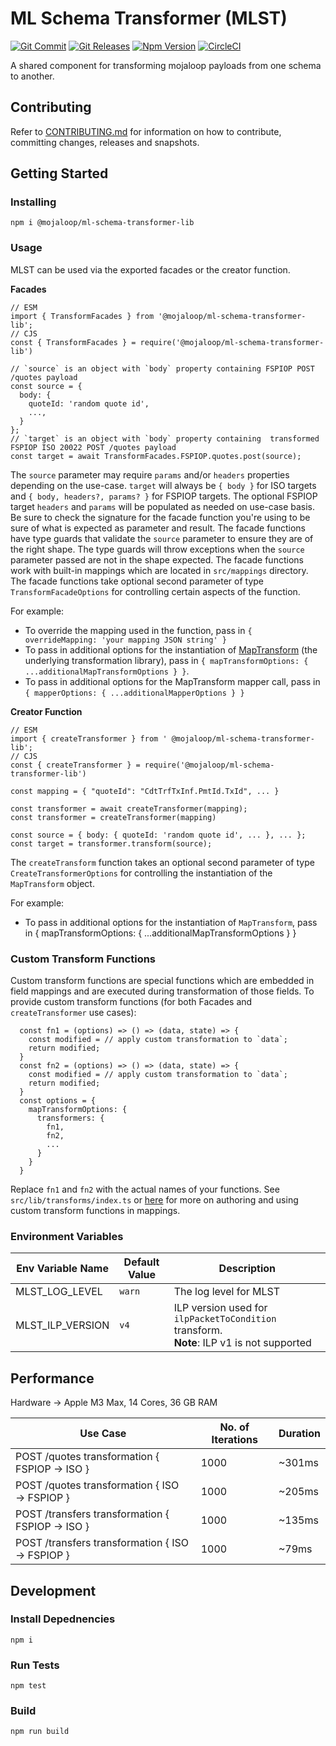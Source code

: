 # ML Schema Transformer (MLST)

[![Git Commit](https://img.shields.io/github/last-commit/mojaloop/ml-schema-transformer-lib.svg?style=flat)](https://github.com/mojaloop/ml-schema-transformer-lib/commits/master)
[![Git Releases](https://img.shields.io/github/release/mojaloop/ml-schema-transformer-lib.svg?style=flat)](https://github.com/mojaloop/ml-schema-transformer-lib/releases)
[![Npm Version](https://img.shields.io/npm/v/@mojaloop/ml-schema-transformer-lib.svg?style=flat)](https://www.npmjs.com/package/@mojaloop/ml-schema-transformer-lib)
[![CircleCI](https://circleci.com/gh/mojaloop/ml-schema-transformer-lib.svg?style=svg)](https://circleci.com/gh/mojaloop/ml-schema-transformer-lib)

A shared component for transforming mojaloop payloads from one schema to another.

## Contributing

Refer to [CONTRIBUTING.md](./CONTRIBUTING.md) for information on how to contribute, committing changes, releases and snapshots.

## Getting Started

### Installing

```
npm i @mojaloop/ml-schema-transformer-lib
```

### Usage

MLST can be used via the exported facades or the creator function.

**Facades**

```
// ESM
import { TransformFacades } from '@mojaloop/ml-schema-transformer-lib';
// CJS
const { TransformFacades } = require('@mojaloop/ml-schema-transformer-lib')

// `source` is an object with `body` property containing FSPIOP POST /quotes payload
const source = {
  body: {
    quoteId: 'random quote id',
    ...,
  }
};
// `target` is an object with `body` property containing  transformed FSPIOP ISO 20022 POST /quotes payload
const target = await TransformFacades.FSPIOP.quotes.post(source);
```
The `source` parameter may require `params` and/or `headers` properties depending on the use-case.
`target` will always be `{ body }` for ISO targets and `{ body, headers?, params? }` for FSPIOP targets. The optional FSPIOP target `headers` and `params` will be populated as needed on use-case basis.
Be sure to check the signature for the facade function you're using to be sure of what is expected as parameter and result.
The facade functions have type guards that validate the `source` parameter to ensure they are of the right shape. The type guards will throw exceptions when the `source` parameter passed are not in the shape expected.
The facade functions work with built-in mappings which are located in `src/mappings` directory.
The facade functions take optional second parameter of type `TransformFacadeOptions` for controlling certain aspects of the function.

For example:
 - To override the mapping used in the function, pass in `{ overrideMapping: 'your mapping JSON string' }`
 - To pass in additional options for the instantiation of [MapTransform](https://github.com/integreat-io/map-transform) (the underlying transformation library), pass in `{ mapTransformOptions: { ...additionalMapTransformOptions } }`.
 - To pass in additional options for the MapTransform mapper call, pass in `{ mapperOptions: { ...additionalMapperOptions } }`

**Creator Function**

```
// ESM
import { createTransformer } from ' @mojaloop/ml-schema-transformer-lib';
// CJS
const { createTransformer } = require('@mojaloop/ml-schema-transformer-lib')

const mapping = { "quoteId": "CdtTrfTxInf.PmtId.TxId", ... }

const transformer = await createTransformer(mapping);
const transformer = createTransformer(mapping)

const source = { body: { quoteId: 'random quote id', ... }, ... };
const target = transformer.transform(source);
```

The `createTransform` function takes an optional second parameter of type `CreateTransformerOptions` for controlling the instantiation of the `MapTransform` object.

For example:
- To pass in additional options for the instantiation of `MapTransform`, pass in { mapTransformOptions: { ...additionalMapTransformOptions } } 

### Custom Transform Functions

Custom transform functions are special functions which are embedded in field mappings and are executed during transformation of those fields. 
To provide custom transform functions (for both Facades and `createTransformer` use cases):

```
  const fn1 = (options) => () => (data, state) => {
    const modified = // apply custom transformation to `data`;
    return modified;
  }
  const fn2 = (options) => () => (data, state) => {
    const modified = // apply custom transformation to `data`;
    return modified;
  }
  const options = { 
    mapTransformOptions: {
      transformers: {  
        fn1,
        fn2,
        ...
      }
    } 
  }
```

Replace `fn1` and `fn2` with the actual names of your functions. See `src/lib/transforms/index.ts` or [here](https://github.com/integreat-io/map-transform?tab=readme-ov-file#operations) for more on authoring and using custom transform functions in mappings.

### Environment Variables
| Env Variable Name           | Default Value | Description                                          | 
|-----------------------------|---------------|------------------------------------------------------|
| MLST_LOG_LEVEL              | `warn`        | The log level for MLST                               |
| MLST_ILP_VERSION            | `v4`          | ILP version used for `ilpPacketToCondition` transform. <br />**Note**:  ILP v1 is not supported|


## Performance

Hardware   →   Apple M3 Max, 14 Cores, 36 GB RAM                                    

| Use Case                                        | No. of Iterations | Duration       |
|-------------------------------------------------|-------------------|----------------|
| POST /quotes transformation { FSPIOP → ISO }    | 1000              | ~301ms         |
| POST /quotes transformation { ISO → FSPIOP }    | 1000              |~205ms          |
| POST /transfers transformation { FSPIOP → ISO } | 1000              | ~135ms         |
| POST /transfers transformation { ISO → FSPIOP } | 1000              | ~79ms          |

## Development

### Install Depednencies

```
npm i
```

### Run Tests
```
npm test
```

### Build
```
npm run build
```
